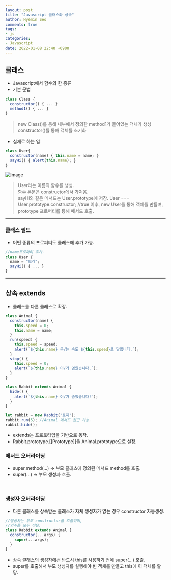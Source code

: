 ```yaml
---
layout: post
title: "Javascript 클래스와 상속"
author: Hyemin Seo
comments: true
tags:
- js
categories:
- Javascript
date: 2022-01-08 22:40 +0900
---
```


## 클래스  
- Javascript에서 함수의 한 종류  
- 기본 문법  
```javascript
class Class {
  constructor() { ... }
  method1() { ... }
}
```
> new Class()를 통해 내부에서 정의한 method1가 들어있는 객체가 생성  
> constructor()를 통해 객체를 초기화  
- 실제로 하는 일  
```javascript
class User{
  constructor(name) { this.name = name; }
  sayHi() { alert(this.name); }
}
```
![image](https://user-images.githubusercontent.com/75344562/148646866-68daaafe-8e9e-4463-9c62-fd2ecdb7816e.png)  

> User라는 이름의 함수를 생성.  
> 함수 본문은 constructor에서 가져옴.  
> sayHi와 같은 메서드는 User.prototype에 저장.
> User === User.prototype.constructor; //true
> 이후, new User를 통해 객체를 만들며, prototype 프로퍼티를 통해 메서드 호출.  

***  

### 클래스 필드
- 어떤 종류의 프로퍼티도 클래스에 추가 가능.  
```javascript
//name프로퍼티 추가.
class User {
  name = "보라";
  sayHi() { ... }
}
```

***

## 상속 extends
- 클래스를 다른 클래스로 확장.  
```javascript
class Animal {
  constructor(name) {
    this.speed = 0;
    this.name = name;
  }
  run(speed) {
    this.speed = speed;
    alert(`${this.name} 은/는 속도 ${this.speed}로 달립니다.`);
  }
  stop() {
    this.speed = 0;
    alert(`${this.name} 이/가 멈췄습니다.`);
  }
}

class Rabbit extends Animal {
  hide() {
    alert(`${this.name} 이/가 숨었습니다!`);
  }
}

let rabbit = new Rabbit("토끼");
rabbit.run(5); //Animal 메서드 접근 가능.
rabbit.hide();
```
- extends는 프로토타입을 기반으로 동작.
- Rabbit.prototype.[[Prototype]]을 Animal.prototype으로 설정.  

### 메서드 오버라이딩
- super.method(...) => 부모 클래스에 정의된 메서드 method를 호출.  
- super(...) => 부모 생성자 호출.  

<br/>

### 생성자 오버라이딩
- 다른 클래스를 상속받는 클래스가 자체 생성자가 없는 경우 constructor 자동생성.    
```javascript
//생성자는 부모 constructor를 호출하며,
//인수를 모두 전달.
class Rabbit extends Animal {
  constructor(...args) {
    super(...args);
  }
}
```
- 상속 클래스의 생성자에선 반드시 this를 사용하기 전에 super(...) 호출.  
- super를 호출해서 부모 생성자를 실행해야 빈 객체를 만들고 this에 이 객체를 할당.   




